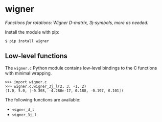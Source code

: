 wigner
======

*Functions for rotations: Wigner D-matrix, 3j-symbols, more as needed.*

Install the module with pip:

    $ pip install wigner


Low-level functions
-------------------

The `wigner.c` Python module contains low-level bindings to the C functions
with minimal wrapping.

    >>> import wigner.c
    >>> wigner.c.wigner_3j_l(2, 3, -1, 2)
    (1.0, 5.0, [-0.308, -4.280e-17, 0.188, -0.197, 0.101])

The following functions are available:

- `wigner_d_l`
- `wigner_3j_l`
